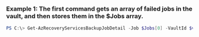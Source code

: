 ### Example 1: The first command gets an array of failed jobs in the vault, and then stores them in the $Jobs array.
```powershell
PS C:\> Get-AzRecoveryServicesBackupJobDetail -Job $Jobs[0] -VaultId $vault.ID
```

